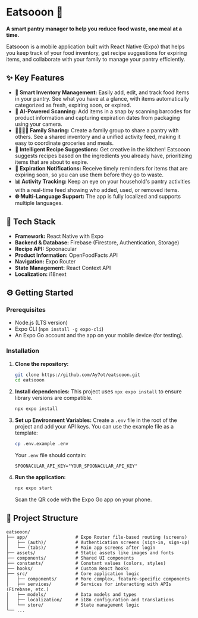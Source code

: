 # Eatsooon 🥬

**A smart pantry manager to help you reduce food waste, one meal at a time.**

Eatsooon is a mobile application built with React Native (Expo) that helps you keep track of your food inventory, get recipe suggestions for expiring items, and collaborate with your family to manage your pantry efficiently.

## ✨ Key Features

-   **🥫 Smart Inventory Management:** Easily add, edit, and track food items in your pantry. See what you have at a glance, with items automatically categorized as fresh, expiring soon, or expired.
-   **📸 AI-Powered Scanning:** Add items in a snap by scanning barcodes for product information and capturing expiration dates from packaging using your camera.
-   **👨‍👩‍👧‍👦 Family Sharing:** Create a family group to share a pantry with others. See a shared inventory and a unified activity feed, making it easy to coordinate groceries and meals.
-   **🍲 Intelligent Recipe Suggestions:** Get creative in the kitchen! Eatsooon suggests recipes based on the ingredients you already have, prioritizing items that are about to expire.
-   **🔔 Expiration Notifications:** Receive timely reminders for items that are expiring soon, so you can use them before they go to waste.
-   **📊 Activity Tracking:** Keep an eye on your household's pantry activities with a real-time feed showing who added, used, or removed items.
-   **🌐 Multi-Language Support:** The app is fully localized and supports multiple languages.

## 🚀 Tech Stack

-   **Framework:** React Native with Expo
-   **Backend & Database:** Firebase (Firestore, Authentication, Storage)
-   **Recipe API:** Spoonacular
-   **Product Information:** OpenFoodFacts API
-   **Navigation:** Expo Router
-   **State Management:** React Context API
-   **Localization:** i18next

## ⚙️ Getting Started

### Prerequisites

-   Node.js (LTS version)
-   Expo CLI (`npm install -g expo-cli`)
-   An Expo Go account and the app on your mobile device (for testing).

### Installation

1.  **Clone the repository:**
    ```bash
    git clone https://github.com/Ay7ot/eatsooon.git
    cd eatsooon
    ```

2.  **Install dependencies:**
    This project uses `npx expo install` to ensure library versions are compatible.
    ```bash
    npx expo install
    ```

3.  **Set up Environment Variables:**
    Create a `.env` file in the root of the project and add your API keys. You can use the example file as a template:
    ```bash
    cp .env.example .env
    ```
    Your `.env` file should contain:
    ```
    SPOONACULAR_API_KEY="YOUR_SPOONACULAR_API_KEY"
    ```

4.  **Run the application:**
    ```bash
    npx expo start
    ```
    Scan the QR code with the Expo Go app on your phone.

## 📁 Project Structure

```
eatsooon/
├── app/                  # Expo Router file-based routing (screens)
│   ├── (auth)/           # Authentication screens (sign-in, sign-up)
│   └── (tabs)/           # Main app screens after login
├── assets/               # Static assets like images and fonts
├── components/           # Shared UI components
├── constants/            # Constant values (colors, styles)
├── hooks/                # Custom React hooks
├── src/                  # Core application logic
│   ├── components/       # More complex, feature-specific components
│   ├── services/         # Services for interacting with APIs (Firebase, etc.)
│   ├── models/           # Data models and types
│   ├── localization/     # i18n configuration and translations
│   └── store/            # State management logic
└── ...
```
